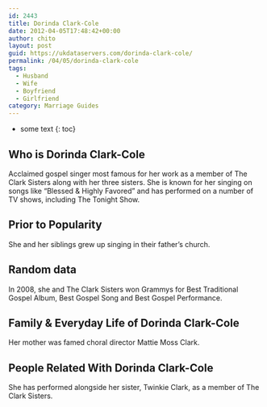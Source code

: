 ```yaml
---
id: 2443
title: Dorinda Clark-Cole
date: 2012-04-05T17:48:42+00:00
author: chito
layout: post
guid: https://ukdataservers.com/dorinda-clark-cole/
permalink: /04/05/dorinda-clark-cole
tags:
  - Husband
  - Wife
  - Boyfriend
  - Girlfriend
category: Marriage Guides
---
```


* some text
{: toc}


## Who is  Dorinda Clark-Cole
                  
                  
                  
Acclaimed gospel singer most famous for her work as a member of The Clark Sisters along with her three sisters. She is known for her singing on songs like &#8220;Blessed & Highly Favored&#8221; and has performed on a number of TV shows, including The Tonight Show.
                  
                
                
                
## Prior to Popularity 
                  
                  
                  
She and her siblings grew up singing in their father&#8217;s church.
                  
                
                
                
## Random data 
                  
                  
                  
In 2008, she and The Clark Sisters won Grammys for Best Traditional Gospel Album, Best Gospel Song and Best Gospel Performance.
                  
                
                
                
## Family & Everyday Life of Dorinda Clark-Cole
                  
                  
                  
Her mother was famed choral director Mattie Moss Clark.
                  
                
                
                
## People Related With  Dorinda Clark-Cole
                  
                  
                  
She has performed alongside her sister, Twinkie Clark, as a member of The Clark Sisters.
                  
                
              
            
          
          
          
    
    
  
